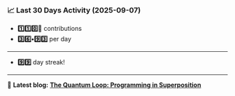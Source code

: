 <!--START_STATS-->
### 📈 Last 30 Days Activity (2025-09-07)  
- **1️⃣1️⃣0️⃣🎱** contributions  
- **3️⃣6️⃣•9️⃣3️⃣** per day
---
- **9️⃣9️⃣** day streak!
---
📝 **Latest blog:** [**The Quantum Loop: Programming in Superposition**](https://andriak.com/blog/quantum-loop)
<!--END_STATS-->
